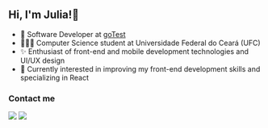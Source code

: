## Hi, I'm Julia!👋

- 🏢 Software Developer at [goTest](https://gotest.com.br/)
- 👩🏻‍💻 Computer Science student at Universidade Federal do Ceará (UFC)
- ✨ Enthusiast of front-end and mobile development technologies and UI/UX design
- 🌱 Currently interested in improving my front-end development skills and specializing in React

### Contact me
<div> 
  <a href = "mailto:julialeal.t@gmail.com"><img src="https://img.shields.io/badge/-Gmail-%23333?style=for-the-badge&logo=gmail&logoColor=white" target="_blank"></a>
  <a href="https://www.linkedin.com/in/julialealt/" target="_blank"><img src="https://img.shields.io/badge/-LinkedIn-%230077B5?style=for-the-badge&logo=linkedin&logoColor=white" target="_blank"></a> 
</div>
</div>

<!--
<div>
  <a href="https://github.com/julialealt">
  <img height="180em" src="https://github-readme-stats.vercel.app/api?username=julialealt&show_icons=true&theme=dracula"/>
  <img height="180em" src="https://github-readme-stats.vercel.app/api/top-langs/?username=julialealt&layout=compact&theme=dracula"/>
</div>
-->

<!--
<div><br>
  <img height="180em" src="https://github-readme-streak-stats.herokuapp.com/?user=julialealt&theme=dracula"/>
</div>
-->

<!--
<div style="display: inline_block"><br>
  <img height="30" width="40" src="https://raw.githubusercontent.com/devicons/devicon/master/icons/react/react-original.svg">
  <img height="30" width="40" src="https://raw.githubusercontent.com/devicons/devicon/master/icons/javascript/javascript-plain.svg">
  <img height="30" width="40" src="https://raw.githubusercontent.com/devicons/devicon/master/icons/typescript/typescript-plain.svg">
  <img height="30" width="40" src="https://raw.githubusercontent.com/devicons/devicon/master/icons/html5/html5-original.svg">
  <img height="30" width="40" src="https://raw.githubusercontent.com/devicons/devicon/master/icons/css3/css3-original.svg">
  <img height="30" width="40" src="https://raw.githubusercontent.com/devicons/devicon/master/icons/python/python-original.svg">
  <img height="30" width="40"  src="https://cdn.jsdelivr.net/gh/devicons/devicon/icons/c/c-original.svg">
  <img height="30" width="40" src="https://cdn.jsdelivr.net/gh/devicons/devicon/icons/cplusplus/cplusplus-original.svg">
</div>
-->
